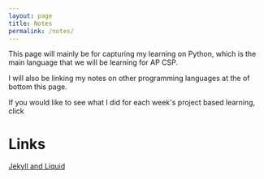 ```yaml
---
layout: page
title: Notes
permalink: /notes/
---
```


This page will mainly be for capturing my learning on Python, which is the main language that we will be learning for AP CSP.

I will also be linking my notes on other programming languages at the  of bottom this page. 

If you would like to see what I did for each week's project based learning, click 

# Links

[Jekyll and Liquid](https://lwu1822.github.io/CSP-fastpages/jekyll-liquid/2022/08/31/jekyll-liquid.html)